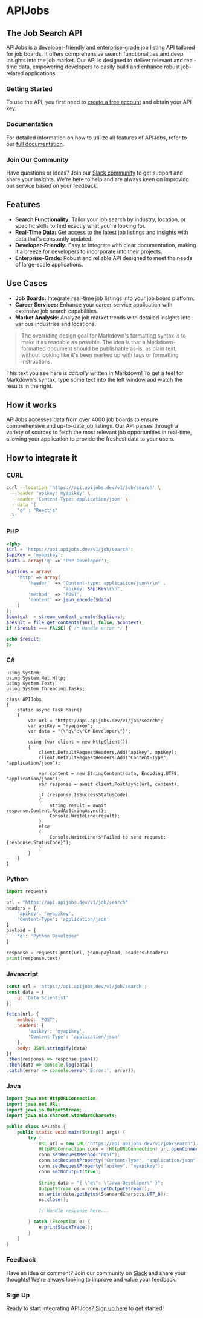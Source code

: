 # APIJobs
## The Job Search API

APIJobs is a developer-friendly and enterprise-grade job listing API tailored for job boards. It offers comprehensive search functionalities and deep insights into the job market. Our API is designed to deliver relevant and real-time data, empowering developers to easily build and enhance robust job-related applications.

### Getting Started
To use the API, you first need to [create a free account](https://app.apijobs.dev/auth/signup) and obtain your API key.

### Documentation
For detailed information on how to utilize all features of APIJobs, refer to our [full documentation](https://doc.apijobs.dev).

### Join Our Community
Have questions or ideas? Join our [Slack community](https://join.slack.com/t/apijobs/shared_invite/zt-2du4jo0xx-yoFy9SIz9WGgJIk1s6gAQg) to get support and share your insights. We're here to help and are always keen on improving our service based on your feedback.



## Features

- **Search Functionality:** Tailor your job search by industry, location, or specific skills to find exactly what you're looking for.
- **Real-Time Data:** Get access to the latest job listings and insights with data that's constantly updated.
- **Developer-Friendly:** Easy to integrate with clear documentation, making it a breeze for developers to incorporate into their projects.
- **Enterprise-Grade:** Robust and reliable API designed to meet the needs of large-scale applications.

## Use Cases

- **Job Boards:** Integrate real-time job listings into your job board platform.
- **Career Services:** Enhance your career service application with extensive job search capabilities.
- **Market Analysis:** Analyze job market trends with detailed insights into various industries and locations.

> The overriding design goal for Markdown's formatting syntax is to make it as readable as possible. The idea is that a Markdown-formatted document should be publishable as-is, as plain text, without looking like it's been marked up with tags or formatting instructions.

This text you see here is *actually* written in Markdown! To get a feel for Markdown's syntax, type some text into the left window and watch the results in the right.

## How it works

APIJobs accesses data from over 4000 job boards to ensure comprehensive and up-to-date job listings. Our API parses through a variety of sources to fetch the most relevant job opportunities in real-time, allowing your application to provide the freshest data to your users.

## How to integrate it

### CURL
```bash
curl --location 'https://api.apijobs.dev/v1/job/search' \
  --header 'apikey: myapikey' \
  --header 'Content-Type: application/json' \
  --data '{
    "q" : "Reactjs"
  }'
```

### PHP
```php
<?php
$url = 'https://api.apijobs.dev/v1/job/search';
$apiKey = 'myapikey';
$data = array('q' => 'PHP Developer');

$options = array(
    'http' => array(
        'header'  => "Content-type: application/json\r\n" .
                     "apikey: $apiKey\r\n",
        'method'  => 'POST',
        'content' => json_encode($data)
    )
);
$context  = stream_context_create($options);
$result = file_get_contents($url, false, $context);
if ($result === FALSE) { /* Handle error */ }

echo $result;
?>
```
### C#
```
using System;
using System.Net.Http;
using System.Text;
using System.Threading.Tasks;

class APIJobs
{
    static async Task Main()
    {
        var url = "https://api.apijobs.dev/v1/job/search";
        var apiKey = "myapikey";
        var data = "{\"q\":\"C# Developer\"}";

        using (var client = new HttpClient())
        {
            client.DefaultRequestHeaders.Add("apikey", apiKey);
            client.DefaultRequestHeaders.Add("Content-Type", "application/json");

            var content = new StringContent(data, Encoding.UTF8, "application/json");
            var response = await client.PostAsync(url, content);

            if (response.IsSuccessStatusCode)
            {
                string result = await response.Content.ReadAsStringAsync();
                Console.WriteLine(result);
            }
            else
            {
                Console.WriteLine($"Failed to send request: {response.StatusCode}");
            }
        }
    }
}
```

### Python
```python
import requests

url = "https://api.apijobs.dev/v1/job/search"
headers = {
    'apikey': 'myapikey',
    'Content-Type': 'application/json'
}
payload = {
    'q': 'Python Developer'
}

response = requests.post(url, json=payload, headers=headers)
print(response.text)
```

### Javascript
```javascript
const url = 'https://api.apijobs.dev/v1/job/search';
const data = {
    q: 'Data Scientist'
};

fetch(url, {
    method: 'POST',
    headers: {
        'apikey': 'myapikey',
        'Content-Type': 'application/json'
    },
    body: JSON.stringify(data)
})
.then(response => response.json())
.then(data => console.log(data))
.catch(error => console.error('Error:', error));
```

### Java
```java
import java.net.HttpURLConnection;
import java.net.URL;
import java.io.OutputStream;
import java.nio.charset.StandardCharsets;

public class APIJobs {
    public static void main(String[] args) {
        try {
            URL url = new URL("https://api.apijobs.dev/v1/job/search");
            HttpURLConnection conn = (HttpURLConnection) url.openConnection();
            conn.setRequestMethod("POST");
            conn.setRequestProperty("Content-Type", "application/json");
            conn.setRequestProperty("apikey", "myapikey");
            conn.setDoOutput(true);
            
            String data = "{ \"q\": \"Java Developer\" }";
            OutputStream os = conn.getOutputStream();
            os.write(data.getBytes(StandardCharsets.UTF_8));
            os.close();

            // Handle response here...

        } catch (Exception e) {
            e.printStackTrace();
        }
    }
}
```

### Feedback
Have an idea or comment? Join our community on [Slack](https://join.slack.com/t/apijobs/shared_invite/zt-2du4jo0xx-yoFy9SIz9WGgJIk1s6gAQg) and share your thoughts! We're always looking to improve and value your feedback.

### Sign Up
Ready to start integrating APIJobs? [Sign up here](https://app.apijobs.dev/auth/signup) to get started!

